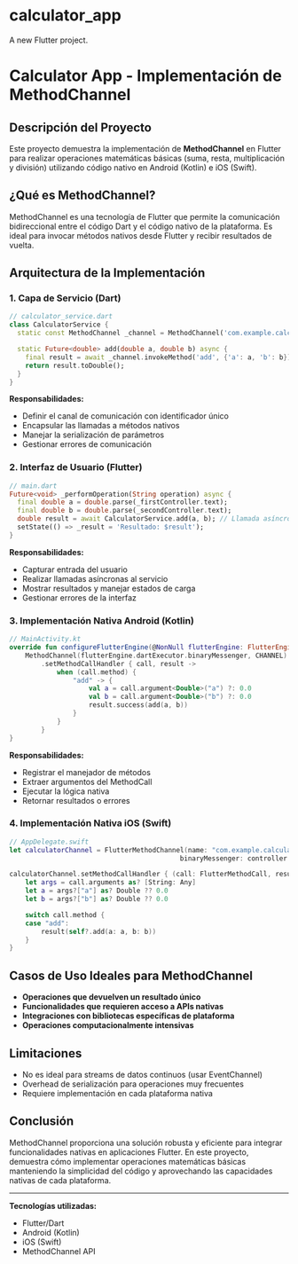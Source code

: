 # calculator_app

A new Flutter project.

# Calculator App - Implementación de MethodChannel

## Descripción del Proyecto

Este proyecto demuestra la implementación de **MethodChannel** en Flutter para realizar operaciones matemáticas básicas (suma, resta, multiplicación y división) utilizando código nativo en Android (Kotlin) e iOS (Swift).

## ¿Qué es MethodChannel?

MethodChannel es una tecnología de Flutter que permite la comunicación bidireccional entre el código Dart y el código nativo de la plataforma. Es ideal para invocar métodos nativos desde Flutter y recibir resultados de vuelta.

## Arquitectura de la Implementación

### 1. Capa de Servicio (Dart)

```dart
// calculator_service.dart
class CalculatorService {
  static const MethodChannel _channel = MethodChannel('com.example.calculator/operations');

  static Future<double> add(double a, double b) async {
    final result = await _channel.invokeMethod('add', {'a': a, 'b': b});
    return result.toDouble();
  }
}
```

**Responsabilidades:**

- Definir el canal de comunicación con identificador único
- Encapsular las llamadas a métodos nativos
- Manejar la serialización de parámetros
- Gestionar errores de comunicación

### 2. Interfaz de Usuario (Flutter)

```dart
// main.dart
Future<void> _performOperation(String operation) async {
  final double a = double.parse(_firstController.text);
  final double b = double.parse(_secondController.text);
  double result = await CalculatorService.add(a, b); // Llamada asíncrona
  setState(() => _result = 'Resultado: $result');
}
```

**Responsabilidades:**

- Capturar entrada del usuario
- Realizar llamadas asíncronas al servicio
- Mostrar resultados y manejar estados de carga
- Gestionar errores de la interfaz

### 3. Implementación Nativa Android (Kotlin)

```kotlin
// MainActivity.kt
override fun configureFlutterEngine(@NonNull flutterEngine: FlutterEngine) {
    MethodChannel(flutterEngine.dartExecutor.binaryMessenger, CHANNEL)
        .setMethodCallHandler { call, result ->
            when (call.method) {
                "add" -> {
                    val a = call.argument<Double>("a") ?: 0.0
                    val b = call.argument<Double>("b") ?: 0.0
                    result.success(add(a, b))
                }
            }
        }
}
```

**Responsabilidades:**

- Registrar el manejador de métodos
- Extraer argumentos del MethodCall
- Ejecutar la lógica nativa
- Retornar resultados o errores

### 4. Implementación Nativa iOS (Swift)

```swift
// AppDelegate.swift
let calculatorChannel = FlutterMethodChannel(name: "com.example.calculator/operations",
                                           binaryMessenger: controller.binaryMessenger)

calculatorChannel.setMethodCallHandler { (call: FlutterMethodCall, result: FlutterResult) in
    let args = call.arguments as? [String: Any]
    let a = args?["a"] as? Double ?? 0.0
    let b = args?["b"] as? Double ?? 0.0

    switch call.method {
    case "add":
        result(self?.add(a: a, b: b))
    }
}
```

## Casos de Uso Ideales para MethodChannel

- **Operaciones que devuelven un resultado único**
- **Funcionalidades que requieren acceso a APIs nativas**
- **Integraciones con bibliotecas específicas de plataforma**
- **Operaciones computacionalmente intensivas**

## Limitaciones

- No es ideal para streams de datos continuos (usar EventChannel)
- Overhead de serialización para operaciones muy frecuentes
- Requiere implementación en cada plataforma nativa

## Conclusión

MethodChannel proporciona una solución robusta y eficiente para integrar funcionalidades nativas en aplicaciones Flutter. En este proyecto, demuestra cómo implementar operaciones matemáticas básicas manteniendo la simplicidad del código y aprovechando las capacidades nativas de cada plataforma.

---

**Tecnologías utilizadas:**

- Flutter/Dart
- Android (Kotlin)
- iOS (Swift)
- MethodChannel API
